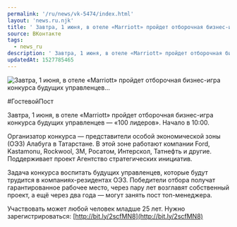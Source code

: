 ```yaml
---
permalink: '/ru/news/vk-5474/index.html'
layout: 'news.ru.njk'
title: ' Завтра, 1 июня, в отеле «Marriott» пройдет отборочная бизнес-игра конкурса будущих управленцев…'
source: ВКонтакте
tags:
  - news_ru
description: ' Завтра, 1 июня, в отеле «Marriott» пройдет отборочная бизнес-игра конкурса будущих управленцев…'
updatedAt: 1527785465
---
```

![ Завтра, 1 июня, в отеле «Marriott» пройдет отборочная бизнес-игра конкурса будущих управленцев…](https://sun9-70.userapi.com/impf/c845020/v845020720/6a147/ppnHyA1Ftx8.jpg?size=700x500&quality=96&proxy=1&sign=2a3e1a13911a02d7528774208d0737ea&c_uniq_tag=WG93P8TM_EdFVSkN9_1SL7kGSIyJkqH1Hw4_bgkszXw&type=album)

#ГостевойПост

Завтра, 1 июня, в отеле «Marriott» пройдет отборочная бизнес-игра конкурса будущих управленцев — «100 лидеров». Начало в 10:00.

Организатор конкурса — представители особой экономической зоны (ОЭЗ) Алабуга в Татарстане. В этой зоне работают компании Ford, Kastamonu, Rockwool, 3M, Росатом, Интерскол, Татнефть и другие. Поддерживает проект Агентство стратегических инициатив.

Задача конкурса воспитать будущих управленцев, которые будут трудится в компаниях-резидентах ОЭЗ. Победители отбора получат гарантированное рабочее место, через пару лет возглавят собственный проект, а ещё через два года — могут занять пост топ-менеджера.

Участвовать может любой человек младше 25 лет. Нужно зарегистрироваться: [http://bit.ly/2scfMN8](http://bit.ly/2scfMN8)
